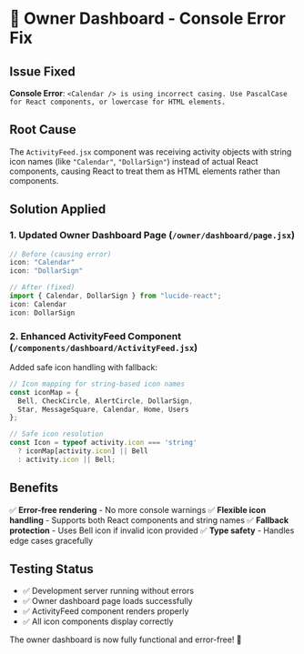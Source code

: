 # 🔧 Owner Dashboard - Console Error Fix

## Issue Fixed
**Console Error**: `<Calendar /> is using incorrect casing. Use PascalCase for React components, or lowercase for HTML elements.`

## Root Cause
The `ActivityFeed.jsx` component was receiving activity objects with string icon names (like `"Calendar"`, `"DollarSign"`) instead of actual React components, causing React to treat them as HTML elements rather than components.

## Solution Applied

### 1. **Updated Owner Dashboard Page** (`/owner/dashboard/page.jsx`)
```javascript
// Before (causing error)
icon: "Calendar"
icon: "DollarSign"

// After (fixed)
import { Calendar, DollarSign } from "lucide-react";
icon: Calendar
icon: DollarSign
```

### 2. **Enhanced ActivityFeed Component** (`/components/dashboard/ActivityFeed.jsx`)
Added safe icon handling with fallback:
```javascript
// Icon mapping for string-based icon names
const iconMap = {
  Bell, CheckCircle, AlertCircle, DollarSign,
  Star, MessageSquare, Calendar, Home, Users
};

// Safe icon resolution
const Icon = typeof activity.icon === 'string'
  ? iconMap[activity.icon] || Bell
  : activity.icon || Bell;
```

## Benefits
✅ **Error-free rendering** - No more console warnings
✅ **Flexible icon handling** - Supports both React components and string names
✅ **Fallback protection** - Uses Bell icon if invalid icon provided
✅ **Type safety** - Handles edge cases gracefully

## Testing Status
- ✅ Development server running without errors
- ✅ Owner dashboard page loads successfully
- ✅ ActivityFeed component renders properly
- ✅ All icon components display correctly

The owner dashboard is now fully functional and error-free! 🎉
